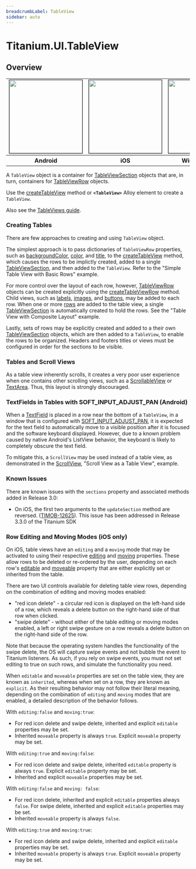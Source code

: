 ```yaml
---
breadcrumbLabel: TableView
sidebar: auto
---
```


# Titanium.UI.TableView

<ProxySummary/>

## Overview

<table id="platformComparison">
  <tr>
    <td><img src="images/tableview/tableview_android.png" height="200" style="border: 1px solid black;" /></td>
    <td><img src="images/tableview/tableview_ios.png" height="200" style="border: 1px solid black;" /></td>
    <td><img src="images/tableview/tableview_wp.png" height="200" style="border: 1px solid black;" /></td>
  </tr>
  <tr><th>Android</th><th>iOS</th><th>Windows Phone</th></tr>
</table>

A `TableView` object is a container for [TableViewSection](Titanium.UI.TableViewSection)
objects that are, in turn, containers for [TableViewRow](Titanium.UI.TableViewRow) objects.

Use the [createTableView](Titanium.UI.createTableView) method or **`<TableView>`** Alloy element to create a `TableView`.

Also see the [TableViews guide](https://docs.appcelerator.com/platform/latest/#!/guide/TableViews).

### Creating Tables

There are few approaches to creating and using `TableView` object.

The simplest approach is to pass dictionaries of `TableViewRow` properties, such as
[backgroundColor](Titanium.UI.TableViewRow.backgroundColor),
[color](Titanium.UI.TableViewRow.color), and [title](Titanium.UI.TableViewRow.title), to the
[createTableView](Titanium.UI.createTableView) method, which causes the rows to be implictly
created, added to a single [TableViewSection](Titanium.UI.TableViewSection), and then added to
the `TableView`. Refer to the "Simple Table View with Basic Rows" example.

For more control over the layout of each row, however, [TableViewRow](Titanium.UI.TableViewRow)
objects can be created explicitly using the [createTableViewRow](Titanium.UI.createTableViewRow) method. Child views,
such as [labels](Titanium.UI.Label), [images](Titanium.UI.ImageView), and
[buttons](Titanium.UI.Button), may be added to each row. When one or more
[rows](Titanium.UI.TableViewRow) are added to the table view,
a single [TableViewSection](Titanium.UI.TableViewSection) is automatically created to hold the
rows. See the "Table View with Composite Layout" example.

Lastly, sets of rows may be explicitly created and added to a their own
[TableViewSection](Titanium.UI.TableViewSection) objects, which are then added to a `TableView`,
to enable the rows to be organized. Headers and footers titles or views must be configured
in order for the sections to be visible.

### Tables and Scroll Views

As a table view inherently scrolls, it creates a very poor user experience when one contains
other scrolling views, such as a [ScrollableView](Titanium.UI.ScrollableView) or
[TextArea](Titanium.UI.TextArea). Thus, this layout is strongly discouraged.

### TextFields in Tables with SOFT_INPUT_ADJUST_PAN (Android)

When a [TextField](Titanium.UI.TextField) is placed in a row near the bottom of a `TableView`,
in a window that is configured with
[SOFT_INPUT_ADJUST_PAN](Titanium.UI.Android.SOFT_INPUT_ADJUST_PAN), it is expected for the
text field to automatically move to a visible position after it is focused and the software
keyboard displayed. However, due to a known problem caused by native Android's ListView behavior,
the keyboard is likely to completely obscure the text field.

To mitigate this, a `ScrollView` may be used instead of a table view, as demonstrated in the
[ScrollView](Titanium.UI.ScrollView), "Scroll View as a Table View", example.

### Known Issues

There are known issues with the `sections` property and associated methods added in
Release 3.0:

*   On iOS, the first two arguments to the `updateSection` method are reversed.
    ([TIMOB-12625](https://jira.appcelerator.org/browse/TIMOB-12625)). This issue has been
    addressed in Release 3.3.0 of the Titanium SDK

### Row Editing and Moving Modes (iOS only)

On iOS, table views have an `editing` and a `moving` mode that may be activated to using their
respective [editing](Titanium.UI.TableView.editing) and [moving](Titanium.UI.TableView.moving)
properties. These allow rows to be deleted or re-ordered by the user, depending on each row's
[editable](Titanium.UI.TableViewRow.editable) and [moveable](Titanium.UI.TableViewRow.moveable)
property that are either explicitly set or inherited from the table.

There are two UI controls available for deleting table view rows, depending on the combination
of editing and moving modes enabled:

* "red icon delete" - a circular red icon is displayed on the left-hand side of a row, which
reveals a delete button on the right-hand side of that row when clicked.
* "swipe delete" - without either of the table editing or moving modes enabled, a left or right
swipe gesture on a row reveals a delete button on the right-hand side of the row.

Note that because the operating system handles the functionality of the swipe delete, the OS will
capture swipe events and not bubble the event to Titanium listeners. As such, if you rely on
swipe events, you must not set editing to true on such rows, and simulate the functionality you
need.

When `editable` and `moveable` properties are set on the table view, they are known as `inherited`,
whereas when set on a row, they are known as `explicit`. As their resulting behavior may not
follow their literal meaning, depending on the combination of `editing` and `moving` modes that
are enabled, a detailed description of the behavior follows.

With `editing:false` and `moving:true`:

* For red icon delete and swipe delete, inherited and explicit `editable` properties may be set.
* Inherited `moveable` property is always `true`. Explicit `moveable` property may be set.

With `editing:true` and `moving:false`:

* For red icon delete and swipe delete, inherited `editable` property is always `true`. Explicit
`editable` property may be set.
* Inherited and explicit `moveable` properties may be set.

With `editing:false` and `moving: false`:

* For red icon delete, inherited and explicit `editable` properties always `false`. For
swipe delete, inherited and explicit `editable` properties may be set.
* Inherited `moveable` property is always `false`.

With `editing:true` and `moving:true`:

* For red icon delete and swipe delete, inherited and explicit `editable` properties may be set.
* Inherited `moveable` property is always `true`. Explicit `moveable` property may be set.

<ApiDocs/>
